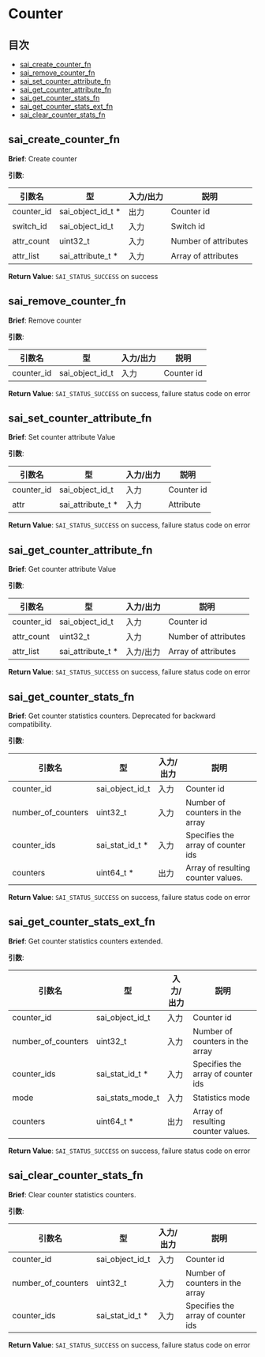 # Counter
## 目次

- [sai_create_counter_fn](#sai_create_counter_fn)
- [sai_remove_counter_fn](#sai_remove_counter_fn)
- [sai_set_counter_attribute_fn](#sai_set_counter_attribute_fn)
- [sai_get_counter_attribute_fn](#sai_get_counter_attribute_fn)
- [sai_get_counter_stats_fn](#sai_get_counter_stats_fn)
- [sai_get_counter_stats_ext_fn](#sai_get_counter_stats_ext_fn)
- [sai_clear_counter_stats_fn](#sai_clear_counter_stats_fn)



## sai_create_counter_fn
**Brief**: Create counter

**引数**:

| 引数名 | 型 | 入力/出力 | 説明 |
|--------|----------|-----------|------|
| counter_id | sai_object_id_t * | 出力 | Counter id |
| switch_id | sai_object_id_t | 入力 | Switch id |
| attr_count | uint32_t | 入力 | Number of attributes |
| attr_list | sai_attribute_t * | 入力 | Array of attributes |

**Return Value**: `SAI_STATUS_SUCCESS` on success


## sai_remove_counter_fn
**Brief**: Remove counter

**引数**:

| 引数名 | 型 | 入力/出力 | 説明 |
|--------|----------|-----------|------|
| counter_id | sai_object_id_t | 入力 | Counter id |

**Return Value**: `SAI_STATUS_SUCCESS` on success, failure status code on error


## sai_set_counter_attribute_fn
**Brief**: Set counter attribute Value

**引数**:

| 引数名 | 型 | 入力/出力 | 説明 |
|--------|----------|-----------|------|
| counter_id | sai_object_id_t | 入力 | Counter id |
| attr | sai_attribute_t * | 入力 | Attribute |

**Return Value**: `SAI_STATUS_SUCCESS` on success, failure status code on error


## sai_get_counter_attribute_fn
**Brief**: Get counter attribute Value

**引数**:

| 引数名 | 型 | 入力/出力 | 説明 |
|--------|----------|-----------|------|
| counter_id | sai_object_id_t | 入力 | Counter id |
| attr_count | uint32_t | 入力 | Number of attributes |
| attr_list | sai_attribute_t * | 入力/出力 | Array of attributes |

**Return Value**: `SAI_STATUS_SUCCESS` on success, failure status code on error


## sai_get_counter_stats_fn
**Brief**: Get counter statistics counters. Deprecated for backward compatibility.

**引数**:

| 引数名 | 型 | 入力/出力 | 説明 |
|--------|----------|-----------|------|
| counter_id | sai_object_id_t | 入力 | Counter id |
| number_of_counters | uint32_t | 入力 | Number of counters in the array |
| counter_ids | sai_stat_id_t * | 入力 | Specifies the array of counter ids |
| counters | uint64_t * | 出力 | Array of resulting counter values. |

**Return Value**: `SAI_STATUS_SUCCESS` on success, failure status code on error


## sai_get_counter_stats_ext_fn
**Brief**: Get counter statistics counters extended.

**引数**:

| 引数名 | 型 | 入力/出力 | 説明 |
|--------|----------|-----------|------|
| counter_id | sai_object_id_t | 入力 | Counter id |
| number_of_counters | uint32_t | 入力 | Number of counters in the array |
| counter_ids | sai_stat_id_t * | 入力 | Specifies the array of counter ids |
| mode | sai_stats_mode_t | 入力 | Statistics mode |
| counters | uint64_t * | 出力 | Array of resulting counter values. |

**Return Value**: `SAI_STATUS_SUCCESS` on success, failure status code on error


## sai_clear_counter_stats_fn
**Brief**: Clear counter statistics counters.

**引数**:

| 引数名 | 型 | 入力/出力 | 説明 |
|--------|----------|-----------|------|
| counter_id | sai_object_id_t | 入力 | Counter id |
| number_of_counters | uint32_t | 入力 | Number of counters in the array |
| counter_ids | sai_stat_id_t * | 入力 | Specifies the array of counter ids |

**Return Value**: `SAI_STATUS_SUCCESS` on success, failure status code on error


